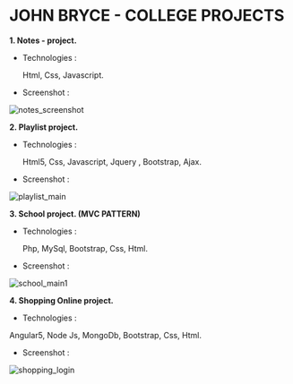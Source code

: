 # JOHN BRYCE - COLLEGE PROJECTS

**1. Notes - project.**

* Technologies :

  Html, Css, Javascript.

* Screenshot :

![notes_screenshot](https://user-images.githubusercontent.com/40452887/46908836-7ea6ae00-cf31-11e8-919d-d495c88e3510.png)

**2. Playlist project.**

*  Technologies :
   
   Html5, Css, Javascript, Jquery , Bootstrap, Ajax.

*  Screenshot : 

![playlist_main](https://user-images.githubusercontent.com/40452887/46909063-1ce84300-cf35-11e8-8212-fe4c25d21fd3.png)

**3. School project. (MVC PATTERN)**

* Technologies :

  Php, MySql, Bootstrap, Css, Html.

* Screenshot :

![school_main1](https://user-images.githubusercontent.com/40452887/46909734-d3512580-cf3f-11e8-955f-5badc903f2ab.png)

**4. Shopping Online project.**

* Technologies :

Angular5, Node Js, MongoDb, Bootstrap, Css, Html.

* Screenshot :

![shopping_login](https://user-images.githubusercontent.com/40452887/50758566-39152b00-126b-11e9-802b-ac8448b79ac5.png)


